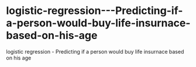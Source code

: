 # logistic-regression---Predicting-if-a-person-would-buy-life-insurnace-based-on-his-age
logistic regression - Predicting if a person would buy life insurnace based on his age

